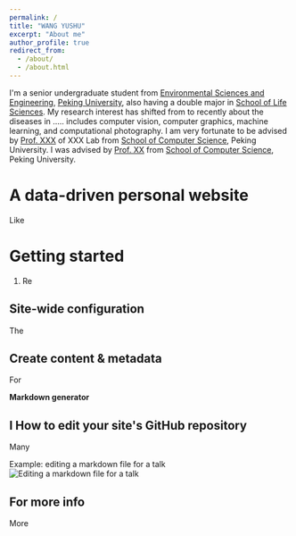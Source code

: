 ```yaml
---
permalink: /
title: "WANG YUSHU"
excerpt: "About me"
author_profile: true
redirect_from: 
  - /about/
  - /about.html
---
```


I'm a senior undergraduate student from [Environmental Sciences and Engineering](http://cese.pku.edu.cn), [Peking University](https://www.pku.edu.cn/), also having a double major in [School of Life Sciences](https://www.pku.edu.cn). My research interest has shifted from to recently about the diseases in .....
includes computer vision, computer graphics, machine learning, and computational photography.
I am very fortunate to be advised by [Prof. XXX](https://www.XXX.com/) of XXX Lab from [School of Computer Science](https://cs.pku.edu.cn/), Peking University. I was advised by [Prof. XX](https://XXX.pku.edu.cn/) from [School of Computer Science](https://cs.pku.edu.cn/), Peking University.

A data-driven personal website
======
Like 

Getting started
======
1. Re

Site-wide configuration
------
The 

Create content & metadata
------
For 

**Markdown generator**

I 
How to edit your site's GitHub repository
------
Many

Example: editing a markdown file for a talk
![Editing a markdown file for a talk](/images/editing-talk.png)

For more info
------
More
